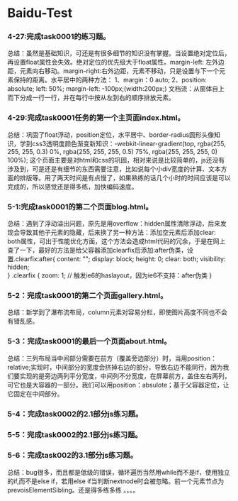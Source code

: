 ﻿# Baidu-Test

### 4-27:完成task0001的练习题。
总结：虽然是基础知识，可还是有很多细节的知识没有掌握。当设置绝对定位后，再设置float属性会失效。绝对定位的优先级大于float属性。margin-left: 左外边距，元素向右移动。margin-right:右外边距，元素不移动，只是设置与下一个元素保持的距离。水平居中的两种方法：
1、margin：0 auto;
2、position: absolute;
     left: 50%;
     margin-left: -100px;(width:200px;)
文档流：从窗体自上而下分成一行一行，并在每行中按从左到右的顺序排放元素。

### 4-29:完成task0001任务的第一个主页面index.html。
总结：巩固了float浮动，position定位，水平居中、border-radius圆形头像知识，学到css3透明度颜色渐变新知识：-webkit-linear-gradient(top, rgba(255, 255, 255, 0.3) 0%, rgba(255, 255, 255, 0.5) 75%, rgba(255, 255, 255, 0) 100%); 这个页面主要是对html和css的巩固，相对来说是比较简单的，js还没有涉及到，可是还是有细节的东西需要注意，比如说每个小div宽度的计算、文本方面的排版等。用了两天时间是有点慢了，如果熟练的话几个小时的时间应该是可以完成的，所以感觉还是得多练，加快编码速度。


### 5-1:完成task0001的第二个页面blog.html。
总结：遇到了浮动溢出问题，原先是用overflow：hidden属性清除浮动，后来发现会导致其他子元素的隐藏，后来换了另一种方法：添加空元素后添加clear: both属性，可出于性能优化方面，这个方法会造成html代码的冗余，于是在网上查了一下，最好的方法是给父容器添加clearfix后添加:after伪类，设置.clearfix:after{
  content: ""; 
  display: block; 
  height: 0; 
  clear: both; 
  visibility: hidden;  
}
.clearfix {
zoom: 1; // 触发ie6的haslayout，因为ie6不支持：after伪类
}

### 5-2：完成task0001的第二个页面gallery.html。
总结：新学到了瀑布流布局，column元素对容易分栏，即使图片高度不同也不会有错乱感。

### 5-3：完成task0001的最后一个页面about.html。
总结：三列布局当中间部分需要在前方（覆盖旁边部分）时，当用position：relative;实现时，中间部分的宽度会挤掉右边的部分，导致右边不能同行，因为我们要实现的是旁边两列平分宽度，中间列不分宽度，在屏幕前方，盖住左右两列，可它也是大容器的一部分。我们可以用position：absulote；基于父容器定位，让它固定在中间部分。

### 5-4：完成task0002的2.1部分js练习题。
### 5-5：完成task0002的2.1部分js练习题。

### 5-6：完成task002的3.1部分js练习题。
总结：bug很多，而且都是低级的错误，循环遍历当然用while而不是if，使用独立的if,而不是else if，若用else if当判断nextnode时会被忽略。前一个元素节点为prevoisElementSibling。还是得多练多练 。。。。
